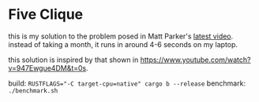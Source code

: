 # Five Clique #
this is my solution to the problem posed in Matt Parker's [latest video](https://www.youtube.com/watch?v=_-AfhLQfb6w&t=0s).
instead of taking a month, it runs in around 4-6 seconds on my laptop.

this solution is inspired by that shown in <https://www.youtube.com/watch?v=947Ewgue4DM&t=0s>.

build: `RUSTFLAGS="-C target-cpu=native" cargo b --release`
benchmark: `./benchmark.sh`
